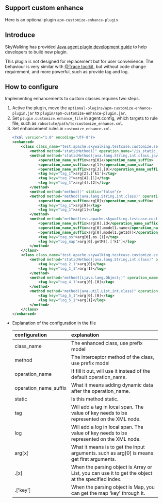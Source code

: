 ## Support custom enhance 
Here is an optional plugin `apm-customize-enhance-plugin`

## Introduce
SkyWalking has provided [Java agent plugin development guide](https://github.com/apache/skywalking/blob/master/docs/en/guides/Java-Plugin-Development-Guide.md) to help developers to build new plugin. 

This plugin is not designed for replacement but for user convenience. The behaviour is very similar with [@Trace toolkit](Application-toolkit-trace.md), but without code change requirement, and more powerful, such as provide tag and log.                                                                                                      

## How to configure
Implementing enhancements to custom classes requires two steps.

1. Active the plugin, move the `optional-plugins/apm-customize-enhance-plugin.jar` to `plugin/apm-customize-enhance-plugin.jar`.
2. Set `plugin.customize.enhance_file` in agent.config, which targets to rule file, such as `/absolute/path/to/customize_enhance.xml`.
3. Set enhancement rules in `customize_enhance.xml`.
	```xml
	<?xml version="1.0" encoding="UTF-8"?>
	<enhanced>
	    <class class_name="test.apache.skywalking.testcase.customize.service.TestService1">
	        <method method="staticMethod()" operation_name="/is_static_method" static="true"/>
	        <method method="staticMethod(java.lang.String,int.class,java.util.Map,java.util.List,[Ljava.lang.Object;)" operation_name="/is_static_method_args" static="true">
	            <operation_name_suffix>arg[0]</operation_name_suffix>
	            <operation_name_suffix>arg[1]</operation_name_suffix>
	            <operation_name_suffix>arg[3].[0]</operation_name_suffix>
	            <tag key="tag_1">arg[2].['k1']</tag>
	            <tag key="tag_2">arg[4].[1]</tag>
	            <log key="log_1">arg[4].[2]</log>
	        </method>
	        <method method="method()" static="false"/>
	        <method method="method(java.lang.String,int.class)" operation_name="/method_2" static="false">
	            <operation_name_suffix>arg[0]</operation_name_suffix>
	            <tag key="tag_1">arg[0]</tag>
	            <log key="log_1">arg[1]</log>
	        </method>
	        <method method="method(test.apache.skywalking.testcase.customize.model.Model0,java.lang.String,int.class)" operation_name="/method_3" static="false">
	            <operation_name_suffix>arg[0].id</operation_name_suffix>
	            <operation_name_suffix>arg[0].model1.name</operation_name_suffix>
	            <operation_name_suffix>arg[0].model1.getId()</operation_name_suffix>
	            <tag key="tag_os">arg[0].os.[1]</tag>
	            <log key="log_map">arg[0].getM().['k1']</log>
	        </method>
	    </class>
	    <class class_name="test.apache.skywalking.testcase.customize.service.TestService2">
	        <method method="staticMethod(java.lang.String,int.class)" operation_name="/is_2_static_method" static="true">
	            <tag key="tag_2_1">arg[0]</tag>
	            <log key="log_1_1">arg[1]</log>
	        </method>
	        <method method="method([Ljava.lang.Object;)" operation_name="/method_4" static="false">
	            <tag key="tag_4_1">arg[0].[0]</tag>
	        </method>
	        <method method="method(java.util.List,int.class)" operation_name="/method_5" static="false">
	            <tag key="tag_5_1">arg[0].[0]</tag>
	            <log key="log_5_1">arg[1]</log>
	        </method>
	    </class>
	</enhanced>
	```

- Explanation of the configuration in the file

	| configuration  | explanation |
	|:----------------- |:---------------|
	| class_name | The enhanced class, use prefix model |
	| method | The interceptor method of the class, use prefix model |
	| operation_name | If fill it out, will use it instead of the default operation_name. |
	| operation_name\_suffix | What it means adding dynamic data after the operation_name. |
	| static | Is this method static. |
	| tag | Will add a tag in local span. The value of key needs to be represented on the XML node. |
	| log | Will add a log in local span. The value of key needs to be represented on the XML node. |
	| arg[x]   | What it means is to get the input arguments. such as arg[0] is means get first arguments. |
	| .[x]     | When the parsing object is Array or List, you can use it to get the object at the specified index. |
	| .['key'] | When the parsing object is Map, you can get the map 'key' through it.|

